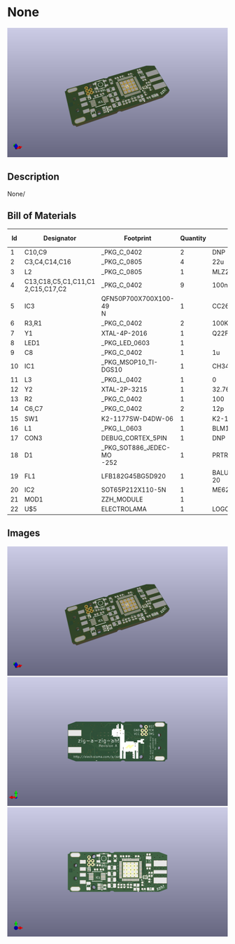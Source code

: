 # None
![None](current/working/working_3d.png)
## Description
None/
## Bill of Materials
| Id | Designator | Footprint | Quantity | Designation | Supplier and ref |  |
| --- | --- | --- | --- | --- | --- | --- |
| 1 | C10,C9 | _PKG_C_0402 | 2 | DNP |  |  |
| 2 | C3,C4,C14,C16 | _PKG_C_0805 | 4 | 22u |  |  |
| 3 | L2 | _PKG_C_0805 | 1 | MLZ2012N6R8LT000 |  |  |
| 4 | C13,C18,C5,C1,C11,C1<br>2,C15,C17,C2 | _PKG_C_0402 | 9 | 100n |  |  |
| 5 | IC3 | QFN50P700X700X100-49<br>N | 1 | CC2652R1FRGZ |  |  |
| 6 | R3,R1 | _PKG_C_0402 | 2 | 100K |  |  |
| 7 | Y1 | XTAL-4P-2016 | 1 | Q22FA12800150 |  |  |
| 8 | LED1 | _PKG_LED_0603 | 1 |  |  |  |
| 9 | C8 | _PKG_C_0402 | 1 | 1u |  |  |
| 10 | IC1 | _PKG_MSOP10_TI-DGS10 | 1 | CH340E |  |  |
| 11 | L3 | _PKG_L_0402 | 1 | 0 |  |  |
| 12 | Y2 | XTAL-2P-3215 | 1 | 32.768KHz |  |  |
| 13 | R2 | _PKG_C_0402 | 1 | 100 |  |  |
| 14 | C6,C7 | _PKG_C_0402 | 2 | 12p |  |  |
| 15 | SW1 | K2-1177SW-D4DW-06 | 1 | K2-1177SW-D4DW-06 |  |  |
| 16 | L1 | _PKG_L_0603 | 1 | BLM18HE152SN1 |  |  |
| 17 | CON3 | DEBUG_CORTEX_5PIN | 1 | DNP |  |  |
| 18 | D1 | _PKG_SOT886_JEDEC-MO<br>-252 | 1 | PRTR5V0U2F,115 |  |  |
| 19 | FL1 | LFB182G45BG5D920 | 1 | BALUN_LFB182G45BG5D9<br>20 |  |  |
| 20 | IC2 | SOT65P212X110-5N | 1 | ME6211C33R5G |  |  |
| 21 | MOD1 | ZZH_MODULE | 1 |  |  |  |
| 22 | U$5 | ELECTROLAMA | 1 | LOGO-ELECTROLAMA |  |  |

## Images
![current/working/working_3d.png](current/working/working_3d.png)
![current/working/working_3d_back.png](current/working/working_3d_back.png)
![current/working/working_3d_front.png](current/working/working_3d_front.png)
